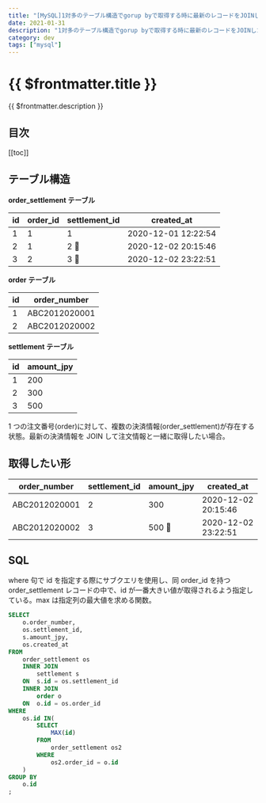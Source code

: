 ```yaml
---
title: "[MySQL]1対多のテーブル構造でgorup byで取得する時に最新のレコードをJOINしたい"
date: 2021-01-31
description: "1対多のテーブル構造でgorup byで取得する時に最新のレコードをJOINしたい場合のSQL。"
category: dev
tags: ["mysql"]
---
```


# {{ $frontmatter.title }}

{{ $frontmatter.description }}

## 目次

[[toc]]

## テーブル構造

**order_settlement テーブル**

| id  | order_id | settlement_id | created_at          |
| --- | -------- | ------------- | ------------------- |
| 1   | 1        | 1             | 2020-12-01 12:22:54 |
| 2   | 1        | 2             | 2020-12-02 20:15:46 |
| 3   | 2        | 3             | 2020-12-02 23:22:51 |

**order テーブル**

| id  | order_number  |
| --- | ------------- |
| 1   | ABC2012020001 |
| 2   | ABC2012020002 |

**settlement テーブル**

| id  | amount_jpy |
| --- | ---------- |
| 1   | 200        |
| 2   | 300        |
| 3   | 500        |

1 つの注文番号(order)に対して、複数の決済情報(order_settlement)が存在する状態。最新の決済情報を JOIN して注文情報と一緒に取得したい場合。

## 取得したい形

| order_number  | settlement_id | amount_jpy | created_at          |
| ------------- | ------------- | ---------- | ------------------- |
| ABC2012020001 | 2             | 300        | 2020-12-02 20:15:46 |
| ABC2012020002 | 3             | 500        | 2020-12-02 23:22:51 |

## SQL

where 句で id を指定する際にサブクエリを使用し、同 order_id を持つ order_settlement レコードの中で、id が一番大きい値が取得されるよう指定している。max は指定列の最大値を求める関数。

```sql
SELECT
    o.order_number,
    os.settlement_id,
    s.amount_jpy,
    os.created_at
FROM
    order_settlement os
    INNER JOIN
        settlement s
    ON  s.id = os.settlement_id
    INNER JOIN
        order o
    ON  o.id = os.order_id
WHERE
    os.id IN(
        SELECT
            MAX(id)
        FROM
            order_settlement os2
        WHERE
            os2.order_id = o.id
    )
GROUP BY
    o.id
;
```
